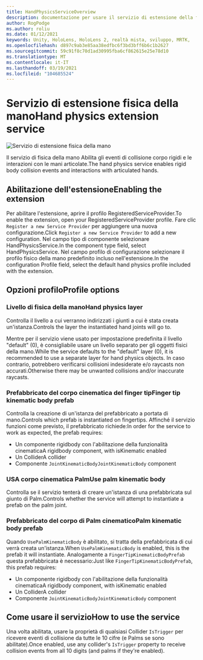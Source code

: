```yaml
---
title: HandPhysicsServiceOverview
description: documentazione per usare il servizio di estensione della fisica della mano in MRTK
author: RogPodge
ms.author: roliu
ms.date: 01/12/2021
keywords: Unity, HoloLens, HoloLens 2, realtà mista, sviluppo, MRTK,
ms.openlocfilehash: d897c9ab3e85aa38edfbc6f3bd3bff6b6c1b2627
ms.sourcegitcommit: 59c91f8c70d1ad30995fba6cf862615e25e78d10
ms.translationtype: MT
ms.contentlocale: it-IT
ms.lasthandoff: 03/19/2021
ms.locfileid: "104685524"
---
```

# <a name="hand-physics-extension-service"></a><span data-ttu-id="eec97-104">Servizio di estensione fisica della mano</span><span class="sxs-lookup"><span data-stu-id="eec97-104">Hand physics extension service</span></span>

![Servizio di estensione fisica della mano](../images/hand-physics/MRTK_UX_HandPhysics_Main.jpg)

<span data-ttu-id="eec97-106">Il servizio di fisica della mano Abilita gli eventi di collisione corpo rigidi e le interazioni con le mani articolate.</span><span class="sxs-lookup"><span data-stu-id="eec97-106">The hand physics service enables rigid body collision events and interactions with articulated hands.</span></span>

## <a name="enabling-the-extension"></a><span data-ttu-id="eec97-107">Abilitazione dell'estensione</span><span class="sxs-lookup"><span data-stu-id="eec97-107">Enabling the extension</span></span>

<span data-ttu-id="eec97-108">Per abilitare l'estensione, aprire il profilo RegisteredServiceProvider.</span><span class="sxs-lookup"><span data-stu-id="eec97-108">To enable the extension, open your RegisteredServiceProvider profile.</span></span> <span data-ttu-id="eec97-109">Fare clic `Register a new Service Provider` per aggiungere una nuova configurazione.</span><span class="sxs-lookup"><span data-stu-id="eec97-109">Click `Register a new Service Provider` to add a new configuration.</span></span> <span data-ttu-id="eec97-110">Nel campo tipo di componente selezionare HandPhysicsService.</span><span class="sxs-lookup"><span data-stu-id="eec97-110">In the component type field, select HandPhysicsService.</span></span> <span data-ttu-id="eec97-111">Nel campo profilo di configurazione selezionare il profilo fisico della mano predefinito incluso nell'estensione.</span><span class="sxs-lookup"><span data-stu-id="eec97-111">In the configuration Profile field, select the default hand physics profile included with the extension.</span></span>

## <a name="profile-options"></a><span data-ttu-id="eec97-112">Opzioni profilo</span><span class="sxs-lookup"><span data-stu-id="eec97-112">Profile options</span></span>

### <a name="hand-physics-layer"></a><span data-ttu-id="eec97-113">Livello di fisica della mano</span><span class="sxs-lookup"><span data-stu-id="eec97-113">Hand physics layer</span></span>

<span data-ttu-id="eec97-114">Controlla il livello a cui verranno indirizzati i giunti a cui è stata creata un'istanza.</span><span class="sxs-lookup"><span data-stu-id="eec97-114">Controls the layer the instantiated hand joints will go to.</span></span>

<span data-ttu-id="eec97-115">Mentre per il servizio viene usato per impostazione predefinita il livello "default" (0), è consigliabile usare un livello separato per gli oggetti fisici della mano.</span><span class="sxs-lookup"><span data-stu-id="eec97-115">While the service defaults to the "default" layer (0), it is recommended to use a separate layer for hand physics objects.</span></span> <span data-ttu-id="eec97-116">In caso contrario, potrebbero verificarsi collisioni indesiderate e/o raycasts non accurati.</span><span class="sxs-lookup"><span data-stu-id="eec97-116">Otherwise there may be unwanted collisions and/or inaccurate raycasts.</span></span>

### <a name="finger-tip-kinematic-body-prefab"></a><span data-ttu-id="eec97-117">Prefabbricato del corpo cinematica del finger tip</span><span class="sxs-lookup"><span data-stu-id="eec97-117">Finger tip kinematic body prefab</span></span>

<span data-ttu-id="eec97-118">Controlla la creazione di un'istanza del prefabbricato a portata di mano.</span><span class="sxs-lookup"><span data-stu-id="eec97-118">Controls which prefab is instantiated on fingertips.</span></span> <span data-ttu-id="eec97-119">Affinché il servizio funzioni come previsto, il prefabbricato richiede:</span><span class="sxs-lookup"><span data-stu-id="eec97-119">In order for the service to work as expected, the prefab requires:</span></span>

- <span data-ttu-id="eec97-120">Un componente rigidbody con l'abilitazione della funzionalità cinematica</span><span class="sxs-lookup"><span data-stu-id="eec97-120">A rigidbody component, with isKinematic enabled</span></span>
- <span data-ttu-id="eec97-121">Un Collider</span><span class="sxs-lookup"><span data-stu-id="eec97-121">A collider</span></span>
- <span data-ttu-id="eec97-122">Componente `JointKinematicBody`</span><span class="sxs-lookup"><span data-stu-id="eec97-122">`JointKinematicBody` component</span></span>

### <a name="use-palm-kinematic-body"></a><span data-ttu-id="eec97-123">USA corpo cinematica Palm</span><span class="sxs-lookup"><span data-stu-id="eec97-123">Use palm kinematic body</span></span>

<span data-ttu-id="eec97-124">Controlla se il servizio tenterà di creare un'istanza di una prefabbricata sul giunto di Palm.</span><span class="sxs-lookup"><span data-stu-id="eec97-124">Controls whether the service will attempt to instantiate a prefab on the palm joint.</span></span>

### <a name="palm-kinematic-body-prefab"></a><span data-ttu-id="eec97-125">Prefabbricato del corpo di Palm cinematico</span><span class="sxs-lookup"><span data-stu-id="eec97-125">Palm kinematic body prefab</span></span>

<span data-ttu-id="eec97-126">Quando `UsePalmKinematicBody` è abilitato, si tratta della prefabbricata di cui verrà creata un'istanza.</span><span class="sxs-lookup"><span data-stu-id="eec97-126">When `UsePalmKinematicBody` is enabled, this is the prefab it will instantiate.</span></span> <span data-ttu-id="eec97-127">Analogamente a `FingerTipKinematicBodyPrefab` questa prefabbricata è necessario:</span><span class="sxs-lookup"><span data-stu-id="eec97-127">Just like `FingerTipKinematicBodyPrefab`, this prefab requires:</span></span>

- <span data-ttu-id="eec97-128">Un componente rigidbody con l'abilitazione della funzionalità cinematica</span><span class="sxs-lookup"><span data-stu-id="eec97-128">A rigidbody component, with isKinematic enabled</span></span>
- <span data-ttu-id="eec97-129">Un Collider</span><span class="sxs-lookup"><span data-stu-id="eec97-129">A collider</span></span>
- <span data-ttu-id="eec97-130">Componente `JointKinematicBody`</span><span class="sxs-lookup"><span data-stu-id="eec97-130">`JointKinematicBody` component</span></span>

## <a name="how-to-use-the-service"></a><span data-ttu-id="eec97-131">Come usare il servizio</span><span class="sxs-lookup"><span data-stu-id="eec97-131">How to use the service</span></span>

<span data-ttu-id="eec97-132">Una volta abilitata, usare la proprietà di qualsiasi Collider `IsTrigger` per ricevere eventi di collisione da tutte le 10 cifre (e Palms se sono abilitate).</span><span class="sxs-lookup"><span data-stu-id="eec97-132">Once enabled, use any collider's `IsTrigger` property to receive collision events from all 10 digits (and palms if they're enabled).</span></span>
